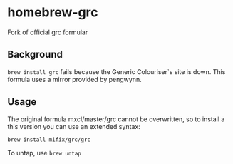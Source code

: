 homebrew-grc
============

Fork of official grc formular


Background
----------

`brew install grc` fails because the Generic Colouriser`s site is down. This formula uses a mirror provided by pengwynn.


Usage
-----

The original formula mxcl/master/grc cannot be overwritten, so to install a this version you can use an extended syntax:

    brew install mifix/grc/grc


To untap, use `brew untap`
